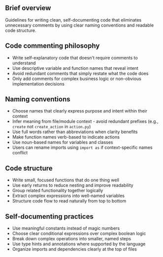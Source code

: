 ## Brief overview
Guidelines for writing clean, self-documenting code that eliminates unnecessary comments by using clear naming conventions and readable code structure.

## Code commenting philosophy
- Write self-explanatory code that doesn't require comments to understand
- Use descriptive variable and function names that reveal intent
- Avoid redundant comments that simply restate what the code does
- Only add comments for complex business logic or non-obvious implementation decisions

## Naming conventions
- Choose names that clearly express purpose and intent within their context
- Infer meaning from file/module context - avoid redundant prefixes (e.g., `create` not `create_action` in `action.py`)
- Use full words rather than abbreviations when clarity benefits
- Make function names verb-based to indicate actions
- Use noun-based names for variables and classes
- Users can rename imports using `import as` if context-specific names conflict

## Code structure
- Write small, focused functions that do one thing well
- Use early returns to reduce nesting and improve readability
- Group related functionality together logically
- Extract complex expressions into well-named variables
- Structure code flow to read naturally from top to bottom

## Self-documenting practices
- Use meaningful constants instead of magic numbers
- Choose clear conditional expressions over complex boolean logic
- Break down complex operations into smaller, named steps
- Use type hints and annotations where supported by the language
- Organize imports and dependencies clearly at the top of files
